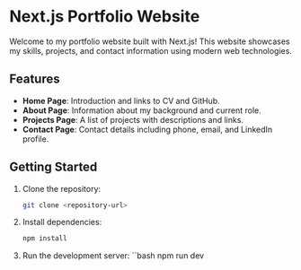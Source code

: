 # Next.js Portfolio Website

Welcome to my portfolio website built with Next.js! This website showcases my skills, projects, and contact information using modern web technologies.

## Features
- **Home Page**: Introduction and links to CV and GitHub.
- **About Page**: Information about my background and current role.
- **Projects Page**: A list of projects with descriptions and links.
- **Contact Page**: Contact details including phone, email, and LinkedIn profile.

## Getting Started
1. Clone the repository:
   ```bash
   git clone <repository-url>

2. Install dependencies:
    ```bash
    npm install

3. Run the development server:
    ``bash
    npm run dev